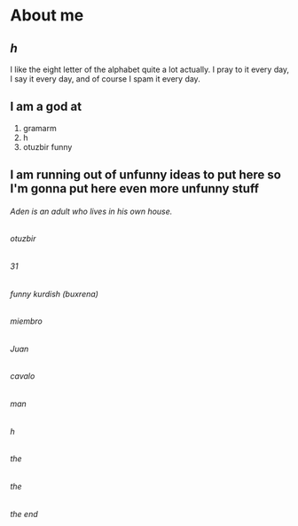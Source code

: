 # About me
## *h*
I like the eight letter of the alphabet quite a lot actually.
I pray to it every day, I say it every day, and of course I spam it every day.

## I am a god at
1. gramarm
2. h
31. otuzbir funny

## I am running out of unfunny ideas to put here so I'm gonna put here even more unfunny stuff
###### Aden is an adult who lives in his own house.
###### otuzbir
###### 31
###### funny kurdish (buxrena)
###### miembro
###### Juan
###### cavalo
###### man
###### h
###### the
###### the
###### the end

